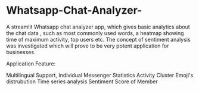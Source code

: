 # Whatsapp-Chat-Analyzer-
A streamlit Whatsapp chat analyzer app, which gives basic analytics about the chat data , such as most commonly used words, a heatmap showing time of maximum activity, top users etc. The concept of sentiment analysis was investigated which will prove to be very potent application for businesses.


Application Feature:

Multilingual Support,
Individual Messenger Statistics
Activity Cluster
Emoji's distrubution
Time series analysis
Sentiment Score of Member
